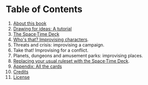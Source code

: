 

# Table of Contents

1. [About this book](ABOUT.md)
1. [Drawing for ideas: A tutorial](tutorial.md)
1. [The Space·Time Deck](cards.md)
1. [Who's that? Improvising characters](characters.md).
1. Threats and crisis: improvising a campaign.
1. Take that! Improvising for a conflict.
1. Planets, dungeons and amusement parks: improvising places.
1. [Replacing your usual ruleset with the Space·Time Deck](rules.md).
1. [Appendix: All the cards](reference.md)
1. [Credits](CREDITS.md)
1. [License](LICENSE.md)

